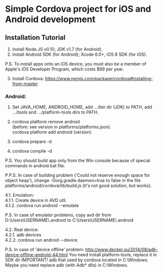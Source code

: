 # Simple Cordova project for iOS and Android development

## Installation Tutorial

1. Install Node.JS v0.10; JDK v1.7 (for Android).
2. Install Android SDK (for Android);
   Xcode 6.0+, iOS 8 SDK (for iOS).

P.S. To install apps onto an iOS device, you must also be a member
of Apple's iOS Developer Program, which costs $99 per year.

3. Install Cordova:
https://www.npmjs.com/package/cordova#installing-from-master

### Android:

1. Set JAVA_HOME, ANDROID_HOME, add .../bin dir (JDK) to PATH,
   add .../tools and .../platform-tools dirs to PATH.

2. cordova platform remove android <br/>
   (before: see version in platforms/platforms.json). <br/>
   cordova platform add android (version)
3. cordova prepare -d
4. cordova compile -d

P.S. You should build app only from the Win console because of special commands
in android.bat file.

P.P.S. In case of building problem
('Could not reserve enough space for object heap'), change
-Dorg.gradle.daemon=true to false in the file
platforms/android/cordova/lib/build.js (it's not good solution, but works).

4.1. Emulation: <br/>
4.1.1. Create device in AVD util. <br/>
4.1.2. cordova run android --emulate <br/>

P.S. In case of emulator problems, copy avd dir from
D:\Users\USERNAME\\.android to C:\Users\USERNAME\\.android

4.2. Real device: <br/>
4.2.1. adb devices <br/>
4.2.2. cordova run android --device <br/>

P.S. In case of 'device offline' problem:
http://www.decker.su/2014/08/adb-device-offline-android-44.html
You need install platform-tools, replace it in SDK dir
IMPORTANT! adb that used by cordova located in C:\Windows. Maybe you need
replace adb (with Adb* dlls) in C:\Windows.
